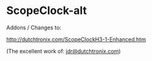# ScopeClock-alt

Addons / Changes to:

http://dutchtronix.com/ScopeClockH3-1-Enhanced.htm

(The excellent work of: jdr@dutchtronix.com)

